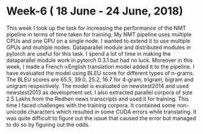 # Week-6 ( 18 June - 24 June, 2018)

This week I took up the task for increasing the performance of the NMT pipeline in terms of time taken for training.
My NMT pipeline uses multiple CPUs and one GPU on a single node. I wanted to extend it to use multiple GPUs and multiple nodes.
Dataparallel module and distributed modules in pytorch are useful for this task. I spend a lot of time in making the dataparallel 
module work in pytorch 0.3.1 but had no luck. Moreover in this week, I made a French->English translation model added it to the pipeline. 
I have evaluated the model using BLEU score for different types of n-grams. The BLEU scores are 65.5, 39.0, 25.2, 16.7 for 4-gram, 
trigram, bigram and unigram respectively. The model is evaluated on newstest2014 and used newstest2013 as development set. I also extracted
parallel corpora of size 2.5 Lakhs from the Redhen news transcripts and used it for training.
This time I faced challenges with the training corpora. It contained some non-unicode characters which resulted in some CUDA errors while translating. It was quite difficult to figure out the issue that caused the error but managed to do so
by figuring out the odds.
